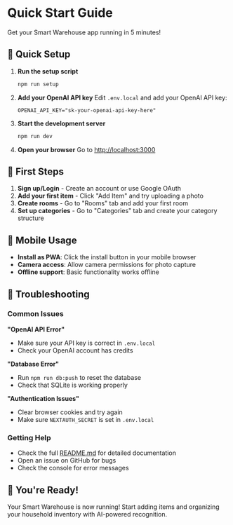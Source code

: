# Quick Start Guide

Get your Smart Warehouse app running in 5 minutes!

## 🚀 Quick Setup

1. **Run the setup script**
   ```bash
   npm run setup
   ```

2. **Add your OpenAI API key**
   Edit `.env.local` and add your OpenAI API key:
   ```env
   OPENAI_API_KEY="sk-your-openai-api-key-here"
   ```

3. **Start the development server**
   ```bash
   npm run dev
   ```

4. **Open your browser**
   Go to [http://localhost:3000](http://localhost:3000)

## 🎯 First Steps

1. **Sign up/Login** - Create an account or use Google OAuth
2. **Add your first item** - Click "Add Item" and try uploading a photo
3. **Create rooms** - Go to "Rooms" tab and add your first room
4. **Set up categories** - Go to "Categories" tab and create your category structure

## 📱 Mobile Usage

- **Install as PWA**: Click the install button in your mobile browser
- **Camera access**: Allow camera permissions for photo capture
- **Offline support**: Basic functionality works offline

## 🔧 Troubleshooting

### Common Issues

**"OpenAI API Error"**
- Make sure your API key is correct in `.env.local`
- Check your OpenAI account has credits

**"Database Error"**
- Run `npm run db:push` to reset the database
- Check that SQLite is working properly

**"Authentication Issues"**
- Clear browser cookies and try again
- Make sure `NEXTAUTH_SECRET` is set in `.env.local`

### Getting Help

- Check the full [README.md](README.md) for detailed documentation
- Open an issue on GitHub for bugs
- Check the console for error messages

## 🎉 You're Ready!

Your Smart Warehouse is now running! Start adding items and organizing your household inventory with AI-powered recognition.


